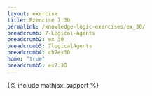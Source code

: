 ```yaml
---
layout: exercise
title: Exercise 7.30
permalink: /knowledge-logic-exercises/ex_30/
breadcrumb: 7-Logical-Agents
breadcrumb2: ex_30
breadcrumb3: 7logicalAgents
breadcrumb4: ch7ex30
home: "true"
breadcrumb5: ex7.30
---
```


{% include mathjax_support %}


